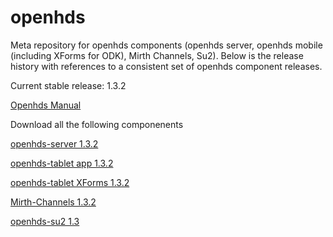 openhds
=======

Meta repository for openhds components (openhds server, openhds mobile (including XForms for ODK), Mirth Channels, Su2). Below is the release history with references to a consistent set of openhds component releases.

Current stable release: 1.3.2

[Openhds Manual](https://github.com/SwissTPH/openhds/blob/master/doc/OpenHDS_Manual.pdf?raw=true)

Download all the following componenents

[openhds-server 1.3.2](https://github.com/SwissTPH/openhds-server/releases/download/openhds-1.3.2/openhds.war)

[openhds-tablet app 1.3.2](https://github.com/SwissTPH/openhds-tablet/releases/download/1.3.2/openhds-tablet1.3.2.apk)

[openhds-tablet XForms 1.3.2](https://github.com/SwissTPH/openhds-tablet/releases/download/1.3.2/xlsforms.zip)

[Mirth-Channels 1.3.2](https://github.com/SwissTPH/Mirth-Channels/releases/download/v1.3.2/Mirth-Channels.zip)

[openhds-su2 1.3](https://github.com/SwissTPH/openhds-su2/archive/v1.3.zip)


